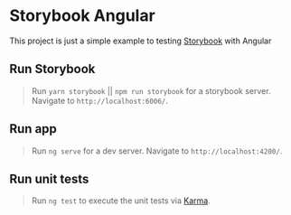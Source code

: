 # Storybook Angular

This project is just a simple example to testing [Storybook](https://storybook.js.org/) with Angular

## Run Storybook

> Run `yarn storybook` || `npm run storybook` for a storybook server. Navigate to  `http://localhost:6006/`.

## Run app

> Run `ng serve` for a dev server. Navigate to `http://localhost:4200/`. 

## Run unit tests

> Run `ng test` to execute the unit tests via [Karma](https://karma-runner.github.io).

